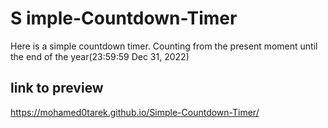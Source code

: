 # S imple-Countdown-Timer
Here is a simple countdown timer. Counting from the present moment until the end of the year(23:59:59 Dec 31, 2022)
## link to preview
https://mohamed0tarek.github.io/Simple-Countdown-Timer/

